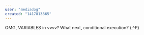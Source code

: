 ```yaml
---
user: "mediadog"
created: "1417813365"
---
```


OMG, VARIABLES in vvvv?  What next, conditional execution?  (;^P)

